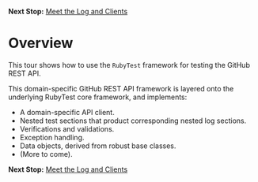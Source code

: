 <!--- GENERATED FILE, DO NOT EDIT --->
**Next Stop:** [Meet the Log and Clients](./Meet.md#meet-the-log-and-clients)


# Overview

This tour shows how to use the `RubyTest` framework for testing the GitHub REST API.

This domain-specific GitHub REST API framework is layered onto the underlying RubyTest core framework, and implements:

- A domain-specific API client.
- Nested test sections that product corresponding nested log sections.
- Verifications and validations.
- Exception handling.
- Data objects, derived from robust base classes.
- (More to come).

**Next Stop:** [Meet the Log and Clients](./Meet.md#meet-the-log-and-clients)

